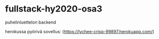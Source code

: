 # fullstack-hy2020-osa3

puhelinluettelon backend

herokussa pyörivä sovellus: (https://lychee-crisp-99897.herokuapp.com/)
